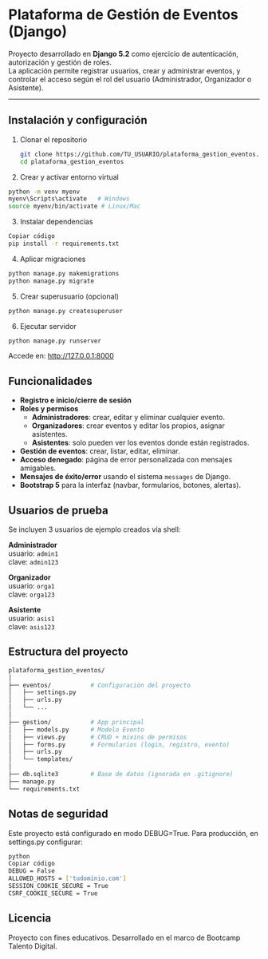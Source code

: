 # Plataforma de Gestión de Eventos (Django)

Proyecto desarrollado en **Django 5.2** como ejercicio de autenticación, autorización y gestión de roles.  
La aplicación permite registrar usuarios, crear y administrar eventos, y controlar el acceso según el rol del usuario (Administrador, Organizador o Asistente).

---

##  Instalación y configuración

1. Clonar el repositorio
   ```bash
   git clone https://github.com/TU_USUARIO/plataforma_gestion_eventos.git
   cd plataforma_gestion_eventos
2. Crear y activar entorno virtual
```bash
python -m venv myenv
myenv\Scripts\activate   # Windows
source myenv/bin/activate # Linux/Mac
```
3. Instalar dependencias
```bash
Copiar código
pip install -r requirements.txt
```
4. Aplicar migraciones
```bash
python manage.py makemigrations
python manage.py migrate
```
5. Crear superusuario (opcional)
```bash
python manage.py createsuperuser
```
6. Ejecutar servidor
```bash
python manage.py runserver
```
Accede en: http://127.0.0.1:8000

## Funcionalidades
- **Registro e inicio/cierre de sesión**
- **Roles y permisos**
  - **Administradores**: crear, editar y eliminar cualquier evento.
  - **Organizadores**: crear eventos y editar los propios, asignar asistentes.
  - **Asistentes**: solo pueden ver los eventos donde están registrados.
- **Gestión de eventos**: crear, listar, editar, eliminar.
- **Acceso denegado**: página de error personalizada con mensajes amigables.
- **Mensajes de éxito/error** usando el sistema `messages` de Django.
- **Bootstrap 5** para la interfaz (navbar, formularios, botones, alertas).

## Usuarios de prueba
Se incluyen 3 usuarios de ejemplo creados vía shell:

**Administrador**  
usuario: `admin1`  
clave: `admin123`  

**Organizador**  
usuario: `orga1`  
clave: `orga123`  

**Asistente**  
usuario: `asis1`  
clave: `asis123`

## Estructura del proyecto
```bash
plataforma_gestion_eventos/
│
├── eventos/           # Configuración del proyecto
│   ├── settings.py
│   ├── urls.py
│   └── ...
│
├── gestion/           # App principal
│   ├── models.py      # Modelo Evento
│   ├── views.py       # CRUD + mixins de permisos
│   ├── forms.py       # Formularios (login, registro, evento)
│   ├── urls.py
│   └── templates/
│
├── db.sqlite3         # Base de datos (ignorada en .gitignore)
├── manage.py
└── requirements.txt
```
## Notas de seguridad
Este proyecto está configurado en modo DEBUG=True.
Para producción, en settings.py configurar:
```bash
python
Copiar código
DEBUG = False
ALLOWED_HOSTS = ['tudominio.com']
SESSION_COOKIE_SECURE = True
CSRF_COOKIE_SECURE = True
```
## Licencia
Proyecto con fines educativos.
Desarrollado en el marco de Bootcamp Talento Digital.
